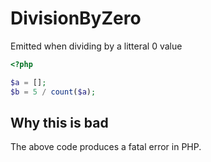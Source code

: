 # DivisionByZero

Emitted when dividing by a litteral 0 value

```php
<?php

$a = [];
$b = 5 / count($a);
```

## Why this is bad

The above code produces a fatal error in PHP.
